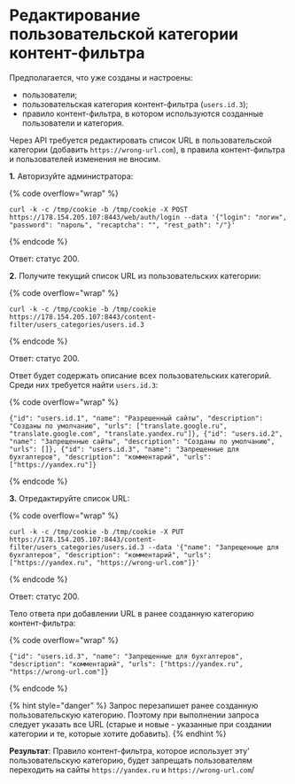 # Редактирование пользовательской категории контент-фильтра

Предполагается, что уже созданы и настроены: 
* пользователи;
* пользовательская категория контент-фильтра (`users.id.3`);
* правило контент-фильтра, в котором используются созданные пользователи и категория. 

Через API требуется редактировать список URL в пользовательской категории (добавить `https://wrong-url.com`), в правила контент-фильтра и пользователей изменения не вносим.

**1\.** Авторизуйте администратора: 

{% code overflow="wrap" %}
```
curl -k -c /tmp/cookie -b /tmp/cookie -X POST https://178.154.205.107:8443/web/auth/login --data '{"login": "логин", "password": "пароль", "recaptcha": "", "rest_path": "/"}'
```
{% endcode %}

Ответ: статус 200.

**2\.** Получите текущий список URL из пользовательских категории:

{% code overflow="wrap" %}
```
curl -k -c /tmp/cookie -b /tmp/cookie https://178.154.205.107:8443/content-filter/users_categories/users.id.3
```
{% endcode %}

Ответ: статус 200.

Ответ будет содержать описание всех пользовательских категорий. Среди них требуется найти `users.id.3`:

{% code overflow="wrap" %}
```
{"id": "users.id.1", "name": "Разрешенный сайты", "description": "Созданы по умолчанию", "urls": ["translate.google.ru", "translate.google.com", "translate.yandex.ru"]}, {"id": "users.id.2", "name": "Запрещенные сайты", "description": "Созданы по умолчанию", "urls": []}, {"id": "users.id.3", "name": "Запрещенные для бухгалтеров", "description": "комментарий", "urls": ["https://yandex.ru"]}
```
{% endcode %}

**3\.** Отредактируйте список URL:

{% code overflow="wrap" %}
```
curl -k -c /tmp/cookie -b /tmp/cookie -X PUT https://178.154.205.107:8443/content-filter/users_categories/users.id.3 --data '{"name": "Запрещенные для бухгалтеров", "description": "комментарий", "urls": ["https://yandex.ru", "https://wrong-url.com"]}'
```
{% endcode %}

Ответ: статус 200.

Тело ответа при добавлении URL в ранее созданную категорию контент-фильтра:

{% code overflow="wrap" %}
```
{"id": "users.id.3", "name": "Запрещенные для бухгалтеров", "description": "комментарий", "urls": ["https://yandex.ru", "https://wrong-url.com"]}
```
{% endcode %}

{% hint style="danger" %}
Запрос перезапишет ранее созданную пользовательскую категорию. Поэтому при выполнении запроса следует указать все URL (старые и новые - указанные при создании категории и те, которые хотите добавить).
{% endhint %}

**Результат**: Правило контент-фильтра, которое использует эту' пользовательскую категорию, будет запрещать пользователям переходить на сайты `https://yandex.ru` и `https://wrong-url.com`/

